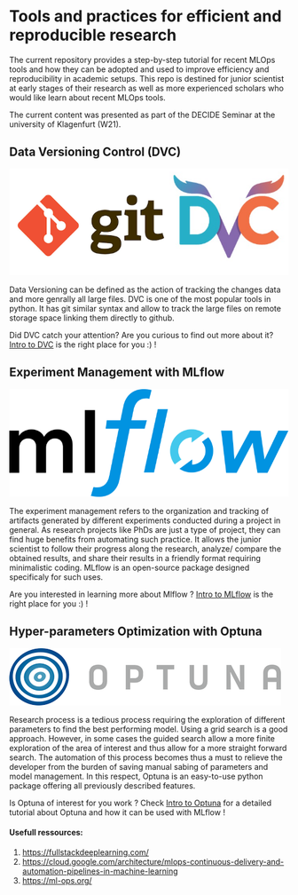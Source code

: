 # Tools and practices for efficient and reproducible research

The current repository provides a step-by-step tutorial for recent MLOps tools and how they can be adopted and used to improve efficiency and reproducibility in academic setups. This repo is destined for junior scientist at early stages of their research as well as more experienced scholars who would like learn about recent MLOps tools. 

The current content was presented as part of the DECIDE Seminar at the university of Klagenfurt (W21).

## Data Versioning Control (DVC)
![dvc](./figures/dvc.png ) 

Data Versioning can be defined as the action of tracking the changes data and more genrally all large files. DVC is one of the most popular tools in python. It has git similar syntax and allow to track the large files on remote storage space linking them directly to github. 

Did DVC catch your attention? Are you curious to find out more about it? [Intro to DVC](./dv.md)  is the right place for you :) !

## Experiment Management with MLflow
![mlflow](./figures/mlflow.png ) 

The experiment management refers to the organization and tracking of artifacts generated by different experiments conducted during a project in general. As research projects like PhDs are just a type of project, they can find huge benefits from automating such practice. It allows the junior scientist to follow their progress along the research, analyze/ compare the obtained results, and share their results in a friendly format requiring minimalistic coding. MLflow is an open-source package designed specificaly for such uses. 

Are you interested in learning more about Mlflow ? [Intro to MLflow](./mlflow.md)  is the right place for you :) !

## Hyper-parameters Optimization with Optuna
![optuna](./figures/optuna.png ) 

Research process is a tedious process requiring the exploration of different parameters to find the best performing model. Using a grid search is a good approach. However, in some cases the guided search allow a more finite exploration of the area of interest and thus allow for a more straight forward search. The automation of this process becomes thus a must to relieve the developer from the burden of saving manual sabing of parameters and model management. In this respect, Optuna is an easy-to-use python package offering all previously described features. 

Is Optuna of interest for you work ? Check [Intro to Optuna](./mlflow.md)   for a detailed tutorial about Optuna and how it can be used with MLflow !


#### Usefull ressources:
1.  https://fullstackdeeplearning.com/
2.  https://cloud.google.com/architecture/mlops-continuous-delivery-and-automation-pipelines-in-machine-learning
3.  https://ml-ops.org/




